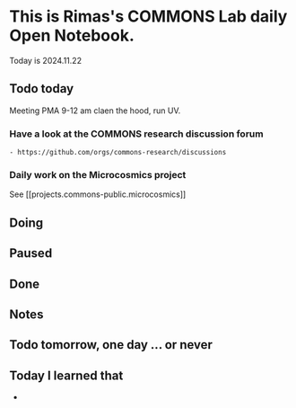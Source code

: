 


# This is Rimas's COMMONS Lab daily Open Notebook.

Today is 2024.11.22

## Todo today
Meeting PMA 9-12 am
claen the hood, run UV. 

### Have a look at the COMMONS research discussion forum
    - https://github.com/orgs/commons-research/discussions

### Daily work on the Microcosmics project

See [[projects.commons-public.microcosmics]]


###
###

## Doing

## Paused

## Done

## Notes

## Todo tomorrow, one day ... or never 


###
###


## Today I learned that

- 